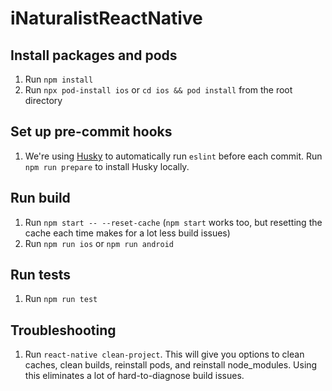 # iNaturalistReactNative

## Install packages and pods
1. Run `npm install`
2. Run `npx pod-install ios` or `cd ios && pod install` from the root directory

## Set up pre-commit hooks
1. We're using [Husky](https://typicode.github.io/husky/#/) to automatically run `eslint` before each commit. Run `npm run prepare` to install Husky locally.

## Run build
1. Run `npm start -- --reset-cache` (`npm start` works too, but resetting the cache each time makes for a lot less build issues)
2. Run `npm run ios` or `npm run android`

## Run tests
1. Run `npm run test`

## Troubleshooting
1. Run `react-native clean-project`. This will give you options to clean caches, clean builds, reinstall pods, and reinstall node_modules. Using this eliminates a lot of hard-to-diagnose build issues.
